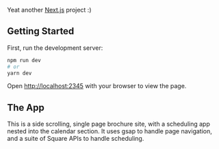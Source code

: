 Yeat another [Next.js](https://nextjs.org/) project :)

## Getting Started

First, run the development server:

```bash
npm run dev
# or
yarn dev
```

Open [http://localhost:2345](http://localhost:2345) with your browser to view the page.


## The App

This is a side scrolling, single page brochure site, with a scheduling app nested into the calendar section. It uses gsap to handle page navigation, and a suite of Square APIs to handle scheduling. 
